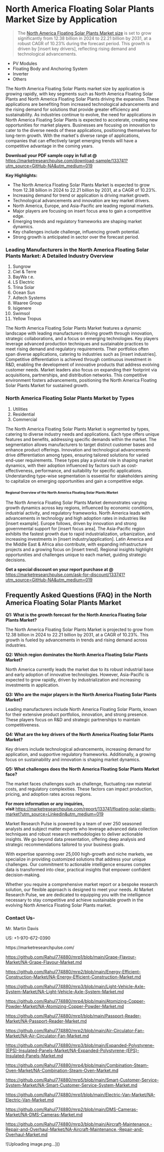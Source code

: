 <h1>North America Floating Solar Plants Market&nbsp;Size by Application</h1><blockquote><p>The <a href="https://marketresearchpulse.com/download-sample/133741?utm_source=GitHub-NA&amp;utm_medium=019">North America Floating Solar Plants Market size</a> is set to grow significantly from 12.38 billion in 2024 to 22.21 billion by 2031, at a robust CAGR of 10.23% during the forecast period. This growth is driven by [insert key drivers], reflecting rising demand and technological advancements.</p></blockquote><ul><li>PV Modules<li> Floating Body and Anchoring System<li> Inverter<li> Others</li></ul><p>The North America Floating Solar Plants market size by application is growing rapidly, with key segments such as North America Floating Solar Plants and North America Floating Solar Plants driving the expansion. These applications are benefiting from increased technological advancements and the rising demand for solutions that provide greater efficiency and sustainability. As industries continue to evolve, the need for applications in North America Floating Solar Plants is expected to accelerate, creating new opportunities for market players. Businesses are focusing on innovation to cater to the diverse needs of these applications, positioning themselves for long-term growth. With the market's diverse range of applications, companies that can effectively target emerging trends will have a competitive advantage in the coming years.</p><p><strong>Download your PDF sample copy in full at @ </strong><a href="https://marketresearchpulse.com/download-sample/133741?utm_source=GitHub-NA&amp;utm_medium=019">https://marketresearchpulse.com/download-sample/133741?utm_source=GitHub-NA&amp;utm_medium=019</a></p><p><strong>Key Highlights: </strong></p><ul><li>The North America Floating Solar Plants Market is expected to grow from 12.38 billion in 2024 to 22.21 billion by 2031, at a CAGR of 10.23%.</li><li>Increasing demand for trend or application is driving market growth.</li><li>Technological advancements and innovation are key market drivers.</li><li>North America, Europe, and Asia-Pacific are leading regional markets.</li><li>Major players are focusing on insert focus area to gain a competitive edge.</li><li>Emerging trends and regulatory frameworks are shaping market dynamics.</li><li>Key challenges include challenge, influencing growth potential.</li><li>Strong growth is anticipated in sector over the forecast period.</li></ul><h3>Leading Manufacturers in the North America Floating Solar Plants Market: A Detailed Industry Overview</h3><ol><li>Sungrow</li><li>Ciel & Terre</li><li>BayWa r.e.</li><li>LS Electric</li><li>Trina Solar</li><li>Ocean Sun</li><li>Adtech Systems</li><li>Waaree Group</li><li>Isigenere</li><li>Swimsol</li><li>Yellow Tropus</li></ol><div class="flex max-w-full flex-col flex-grow"><div class="min-h-8 text-message flex w-full flex-col items-end gap-2 whitespace-normal break-words [.text-message+&amp;]:mt-5" dir="auto" data-message-author-role="assistant" data-message-id="fd8432e4-4910-450d-b182-61b7bfb0a01f" data-message-model-slug="gpt-4o"><div class="flex w-full flex-col gap-1 empty:hidden first:pt-[3px]"><div class="markdown prose w-full break-words dark:prose-invert light"><p>The North America Floating Solar Plants Market features a dynamic landscape with leading manufacturers driving growth through innovation, strategic collaborations, and a focus on emerging technologies. Key players leverage advanced production techniques and sustainable practices to meet rising demand and regulatory requirements. Their portfolios often span diverse applications, catering to industries such as [insert industries]. Competitive differentiation is achieved through continuous investment in R&amp;D, enabling the development of innovative products that address evolving customer needs. Market leaders also focus on expanding their footprint via acquisitions, partnerships, and distribution networks. This competitive environment fosters advancements, positioning the North America Floating Solar Plants Market for sustained growth.</p></div></div></div></div><h3>North America Floating Solar Plants Market by Types</h3><ol><li>Utilities<li> Residential<li> Commercial</li></ol><div class="flex max-w-full flex-col flex-grow"><div class="min-h-8 text-message flex w-full flex-col items-end gap-2 whitespace-normal break-words [.text-message+&amp;]:mt-5" dir="auto" data-message-author-role="assistant" data-message-id="084470be-0bb7-4664-bddf-5156b4f41249" data-message-model-slug="gpt-4o-mini"><div class="flex w-full flex-col gap-1 empty:hidden first:pt-[3px]"><div class="markdown prose w-full break-words dark:prose-invert light"><p>The North America Floating Solar Plants Market is segmented by types, catering to diverse industry needs and applications. Each type offers unique features and benefits, addressing specific demands within the market. The segmentation allows manufacturers to target distinct customer bases and enhance product offerings. Innovation and technological advancements drive differentiation among types, ensuring tailored solutions for varied end-user requirements. These types play a pivotal role in shaping market dynamics, with their adoption influenced by factors such as cost-effectiveness, performance, and suitability for specific applications. Understanding type-wise segmentation is essential for stakeholders aiming to capitalize on emerging opportunities and gain a competitive edge.</p></div></div></div></div><h3><span style="font-size: 11px;">Regional Overview of the North America Floating Solar Plants Market</span></h3><div class="flex max-w-full flex-col flex-grow"><div class="min-h-8 text-message flex w-full flex-col items-end gap-2 whitespace-normal break-words [.text-message+&amp;]:mt-5" dir="auto" data-message-author-role="assistant" data-message-id="e9038762-ce64-4e30-91c9-9bd413514231" data-message-model-slug="gpt-4o-mini"><div class="flex w-full flex-col gap-1 empty:hidden first:pt-[3px]"><div class="markdown prose w-full break-words dark:prose-invert light"><p>The North America Floating Solar Plants Market demonstrates varying growth dynamics across key regions, influenced by economic conditions, industrial activity, and regulatory frameworks. North America leads with advancements in technology and high adoption rates in industries like [insert example]. Europe follows, driven by innovation and strong governmental support for [insert focus area]. The Asia-Pacific region exhibits the fastest growth due to rapid industrialization, urbanization, and increasing investments in [insert industry/application]. Latin America and the Middle East &amp; Africa also contribute, with expanding infrastructure projects and a growing focus on [insert trend]. Regional insights highlight opportunities and challenges unique to each market, guiding strategic decisions.</p></div></div></div></div><p><strong>Get a special discount on your report purchase at @ </strong><a href="https://marketresearchpulse.com/ask-for-discount/133741?utm_source=GitHub-NA&amp;utm_medium=019">https://marketresearchpulse.com/ask-for-discount/133741?utm_source=GitHub-NA&amp;utm_medium=019</a></p><h2>Frequently Asked Questions (FAQ) in the North America Floating Solar Plants Market</h2><p><strong>Q1: What is the growth forecast for the North America Floating Solar Plants Market?</strong></p><p>The North America Floating Solar Plants Market is projected to grow from 12.38 billion in 2024 to 22.21 billion by 2031, at a CAGR of 10.23%. This growth is fueled by advancements in trends and rising demand across industries.</p><p><strong>Q2: Which region dominates the North America Floating Solar Plants Market?</strong></p><p>North America currently leads the market due to its robust industrial base and early adoption of innovative technologies. However, Asia-Pacific is expected to grow rapidly, driven by industrialization and increasing investments in application.</p><p><strong>Q3: Who are the major players in the North America Floating Solar Plants Market?</strong></p><p>Leading manufacturers include North America Floating Solar Plants, known for their extensive product portfolios, innovation, and strong presence. These players focus on R&amp;D and strategic partnerships to maintain competitiveness.</p><p><strong>Q4: What are the key drivers of the North America Floating Solar Plants Market?</strong></p><p>Key drivers include technological advancements, increasing demand for application, and supportive regulatory frameworks. Additionally, a growing focus on sustainability and innovation is shaping market dynamics.</p><p><strong>Q5: What challenges does the North America Floating Solar Plants Market face?</strong></p><p>The market faces challenges such as challenge, fluctuating raw material costs, and regulatory complexities. These factors can impact production, pricing, and adoption rates across regions.</p><p><strong>For more information or any inquiries, visit&nbsp;</strong><a href="https://marketresearchpulse.com/report/133741/floating-solar-plants-market?utm_source=Linkedin&utm_medium=019">https://marketresearchpulse.com/report/133741/floating-solar-plants-market?utm_source=Linkedin&utm_medium=019</a></p><p>Market Research Pulse is powered by a team of over 250 seasoned analysts and subject matter experts who leverage advanced data collection techniques and robust research methodologies to deliver actionable insights. We go beyond data presentation, offering deep analysis and strategic recommendations tailored to your business goals.</p><p>With expertise spanning over 25,000 high-growth and niche markets, we specialize in providing customized solutions that address your unique challenges. Our commitment to actionable intelligence ensures complex data is transformed into clear, practical insights that empower confident decision-making.</p><p>Whether you require a comprehensive market report or a bespoke research solution, our flexible approach is designed to meet your needs. At Market Research Pulse, we are dedicated to equipping you with the intelligence necessary to stay competitive and achieve sustainable growth in the evolving North America Floating Solar Plants market.</p><h3><strong>Contact Us-</strong></h3><p>Mr. Martin Davis</p><p>US: +1-970-672-0390</p><p>https://marketresearchpulse.com/</p><p><a href="https://github.com/Rahul774880/mrp1/blob/main/Grape-Flavour-Market/NA-Grape-Flavour-Market.md">https://github.com/Rahul774880/mrp1/blob/main/Grape-Flavour-Market/NA-Grape-Flavour-Market.md</a></p><p><a href="https://github.com/Rahul774880/mrp2/blob/main/Energy-Efficient-Construction-Market/NA-Energy-Efficient-Construction-Market.md">https://github.com/Rahul774880/mrp2/blob/main/Energy-Efficient-Construction-Market/NA-Energy-Efficient-Construction-Market.md</a></p><p><a href="https://github.com/Rahul774880/mrp3/blob/main/Light-Vehicle-Axle-System-Market/NA-Light-Vehicle-Axle-System-Market.md">https://github.com/Rahul774880/mrp3/blob/main/Light-Vehicle-Axle-System-Market/NA-Light-Vehicle-Axle-System-Market.md</a></p><p><a href="https://github.com/Rahul774880/mrp4/blob/main/Atomizing-Copper-Powder-Market/NA-Atomizing-Copper-Powder-Market.md">https://github.com/Rahul774880/mrp4/blob/main/Atomizing-Copper-Powder-Market/NA-Atomizing-Copper-Powder-Market.md</a></p><p><a href="https://github.com/Rahul774880/mrp1/blob/main/Passport-Reader-Market/NA-Passport-Reader-Market.md">https://github.com/Rahul774880/mrp1/blob/main/Passport-Reader-Market/NA-Passport-Reader-Market.md</a></p><p><a href="https://github.com/Rahul774880/mrp2/blob/main/Air-Circulator-Fan-Market/NA-Air-Circulator-Fan-Market.md">https://github.com/Rahul774880/mrp2/blob/main/Air-Circulator-Fan-Market/NA-Air-Circulator-Fan-Market.md</a></p><p><a href="https://github.com/Rahul774880/mrp3/blob/main/Expanded-Polystyrene-(EPS)-Insulated-Panels-Market/NA-Expanded-Polystyrene-(EPS)-Insulated-Panels-Market.md">https://github.com/Rahul774880/mrp3/blob/main/Expanded-Polystyrene-(EPS)-Insulated-Panels-Market/NA-Expanded-Polystyrene-(EPS)-Insulated-Panels-Market.md</a></p><p><a href="https://github.com/Rahul774880/mrp4/blob/main/Combination-Steam-Oven-Market/NA-Combination-Steam-Oven-Market.md">https://github.com/Rahul774880/mrp4/blob/main/Combination-Steam-Oven-Market/NA-Combination-Steam-Oven-Market.md</a></p><p><a href="https://github.com/Rahul774880/mrp5/blob/main/Smart-Customer-Service-System-Market/NA-Smart-Customer-Service-System-Market.md">https://github.com/Rahul774880/mrp5/blob/main/Smart-Customer-Service-System-Market/NA-Smart-Customer-Service-System-Market.md</a></p><p><a href="https://github.com/Rahul774880/mrp1/blob/main/Electric-Van-Market/NA-Electric-Van-Market.md">https://github.com/Rahul774880/mrp1/blob/main/Electric-Van-Market/NA-Electric-Van-Market.md</a></p><p><a href="https://github.com/Rahul774880/mrp2/blob/main/DMS-Cameras-Market/NA-DMS-Cameras-Market.md">https://github.com/Rahul774880/mrp2/blob/main/DMS-Cameras-Market/NA-DMS-Cameras-Market.md</a></p><p><a href="https://github.com/Rahul774880/mrp3/blob/main/Aircraft-Maintenance,-Repair-and-Overhaul-Market/NA-Aircraft-Maintenance,-Repair-and-Overhaul-Market.md">https://github.com/Rahul774880/mrp3/blob/main/Aircraft-Maintenance,-Repair-and-Overhaul-Market/NA-Aircraft-Maintenance,-Repair-and-Overhaul-Market.md</a></p>
![Uploading image.png…]()
